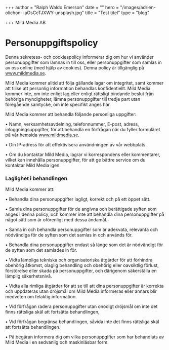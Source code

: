 +++
author = "Ralph Waldo Emerson"
date = ""
hero = "/images/adrien-olichon--aOsCcTJXWY-unsplash.jpg"
title = "Test titel"
type = "blog"

+++
Mild Media AB

# **Personuppgiftspolicy**

Denna sekretess- och cookiespolicy informerar dig om hur vi använder personuppgifter som lämnas in till oss, eller personuppgifter som samlas in av oss online (med hjälp av cookies). Denna policy är tillgänglig på www.mildmedia.se.

Mild Media kommer alltid att följa gällande lagar om integritet, samt kommer att tillse att personlig information behandlas konfidentiellt. Mild Media kommer inte, om inte enligt lag eller enligt rättsligt bindande beslut från behöriga myndigheter, lämna personuppgifter till tredje part utan föregående samtycke, om inte specifikt anges här.

Mild Media kommer att behandla följande personliga uppgifter:

• Namn, verksamhetsavdelning, telefonnummer, E-post, adress, inloggningsuppgifter, för att behandla en förfrågan när du fyller formuläret på vår hemsida www.mildmedia.se.

• Din IP-adress för att effektivisera användningen av vår webbplats.

• Om du kontaktar Mild Media, lagrar vi korrespondens eller kommentarer, vilket kan innehålla personuppgifter, för att ge bättre service om du kontaktar Mild Media igen.

### **Laglighet i behandlingen**

Mild Media kommer att:

• Behandla dina personuppgifter lagligt, korrekt och på ett öppet sätt.

• Samla dina personuppgifter för de angivna och berättigade syften som anges i denna policy, och kommer inte att behandla dina personuppgifter på något sätt som är oförenligt med dessa ändamål.

• Samla in och behandla personuppgifter som är adekvata, relevanta och nödvändiga för de syften som det samlas in och används för.

• Behandla dina personuppgifter endast så länge som det är nödvändigt för de syften som det samlades in för.

• Vidta lämpliga tekniska och organisatoriska åtgärder för att förhindra obehörig åtkomst, olaglig behandling och obehörig eller oavsiktlig förlust, förstörelse eller skada på personuppgifter, och därigenom säkerställa en lämplig säkerhetsnivå.

• Vidta alla rimliga åtgärder för att se till att dina personuppgifter är korrekta och uppdateras utan dröjsmål om Mild Media informeras eller annars blir medveten om felaktig information.

• Vid förfrågan radera personuppgifter utan onödigt dröjsmål om inte det finns rättsliga skäl att fortsätta behandlingen,

• Vid förfrågan begränsa behandlingen, såvida inte det finns rättsliga skäl att fortsätta behandlingen.

• På begäran informera dig om vilka personuppgifter som har behandlats av Mild Media i en sedvanlig och maskinläsbar form.